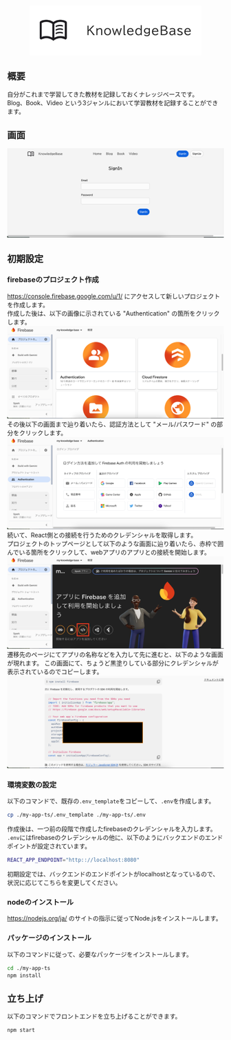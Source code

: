 <p align="center">
    <img src="asset/Logo.svg" width="400px" alt="Knowledge Base logo" />
</p>

## 概要
自分がこれまで学習してきた教材を記録しておくナレッジベースです。  
Blog、Book、Video という3ジャンルにおいて学習教材を記録することができます。

## 画面
![サインイン画面](asset/knowledge_base.png)

## 初期設定
### firebaseのプロジェクト作成
https://console.firebase.google.com/u/1/ にアクセスして新しいプロジェクトを作成します。  
作成した後は、以下の画像に示されている "Authentication" の箇所をクリックします。
![authentication画面](asset/firebase_authentication.png)
その後以下の画面まで辿り着いたら、認証方法として "メール/パスワード" の部分をクリックします。
![認証方法設定画面](asset/firebase_authentication_howto.png)
続いて、React側との接続を行うためのクレデンシャルを取得します。  
プロジェクトのトップページとして以下のような画面に辿り着いたら、赤枠で囲んでいる箇所をクリックして、webアプリのアプリとの接続を開始します。
![ウェブアプリとの接続開始画面](asset/firebase_authentication_web.png)
遷移先のページにてアプリの名称などを入力して先に進むと、以下のような画面が現れます。
この画面にて、ちょうど黒塗りしている部分にクレデンシャルが表示されているのでコピーします。
![クレデンシャル画面](asset/firebase_authentication_credential.png)

### 環境変数の設定
以下のコマンドで、既存の```.env_template```をコピーして、```.env```を作成します。
``` bash
cp ./my-app-ts/.env_template ./my-app-ts/.env
```
作成後は、一つ前の段階で作成したfirebaseのクレデンシャルを入力します。  
```.env```にはfirebaseのクレデンシャルの他に、以下のようにバックエンドのエンドポイントが設定されています。
```bash
REACT_APP_ENDPOINT="http:://localhost:8080"
```
初期設定では、バックエンドのエンドポイントがlocalhostとなっているので、状況に応じてこちらを変更してください。

### nodeのインストール
https://nodejs.org/ja/ のサイトの指示に従ってNode.jsをインストールします。

### パッケージのインストール
以下のコマンドに従って、必要なパッケージをインストールします。
```bash
cd ./my-app-ts
npm install
```

## 立ち上げ
以下のコマンドでフロントエンドを立ち上げることができます。
```bash
npm start
```
